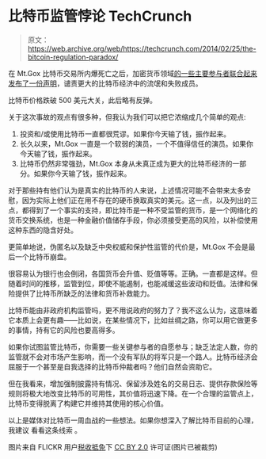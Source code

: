 # 比特币监管悖论 TechCrunch

> 原文：<https://web.archive.org/web/https://techcrunch.com/2014/02/25/the-bitcoin-regulation-paradox/>

在 Mt.Gox 比特币交易所内爆死亡之后，加密货币领域[的一些主要参与者联合起来发布了一份声明](https://web.archive.org/web/20221207202321/http://blog.coinbase.com/post/77766809700/joint-statement-regarding-mtgox)，谴责更大的比特币经济中的流氓和失败成员。

比特币价格跌破 500 美元大关，此后略有反弹。

关于这次事故的观点有很多种，但我认为我们可以把它浓缩成几个简单的观点:

1.  投资和/或使用比特币一直都很荒谬。如果你今天输了钱，振作起来。
2.  长久以来，Mt.Gox 一直是一个软弱的演员，一个不值得信任的演员。如果你今天输了钱，振作起来。
3.  比特币仍然非常强劲，Mt.Gox 本身从未真正成为更大的比特币经济的一部分。如果你今天输了钱，振作起来。

对于那些持有他们认为是真实的比特币的人来说，上述情况可能不会带来太多安慰，因为实际上他们正在用不存在的硬币换取真实的美元。这一点，以及列出的三点，都得到了一个事实的支持，即比特币是一种不受监管的货币，是一个网络化的货币交换系统，也是一种金融价值储存手段，你必须接受更高的风险，以补偿使用这种东西的隐含好处。

更简单地说，伪匿名以及缺乏中央权威和保护性监管的代价是，Mt.Gox 不会是最后一个比特币崩盘。

很容易认为银行也会倒闭，各国货币会升值、贬值等等。正确。一直都是这样。但随着时间的推移，监管到位，即使不能遏制，也能减缓这些波动和贬值。法律和保险提供了比特币所缺乏的法律和货币补救能力。

比特币能由非政府机构监管吗，更不用说政府的努力了？我不这么认为，这意味着它本质上会更有趣——比如说，在某些情况下，比如丝绸之路，你可以用它做更多的事情，持有它的风险也要高得多。

如果你试图监管比特币，你需要一些关键参与者的自愿参与；缺乏法定人数，你的监管就不会对市场产生影响，而一个没有军队的将军只是一个路人。比特币经济会屈服于一个甚至是自我选择的比特币仲裁者吗？他们自然会资助它。

但在我看来，增加强制披露持有情况、保留涉及姓名的交易日志、提供存款保险等规则将极大地改变比特币的可用性，其价值将迅速下降。在一个合理的监管点上，比特币变得脱离了构建它并维持其使用的核心价值。

以上是媒体对比特币一周血战的一些想法。如果你想深入了解比特币目前的心理，我建议 看看这条线索 。

图片来自 FLICKR 用户[税收抵免](https://web.archive.org/web/20221207202321/http://www.flickr.com/photos/76657755@N04/)下 [CC BY 2.0](https://web.archive.org/web/20221207202321/http://creativecommons.org/licenses/by/2.0/) 许可证(图片已被裁剪)